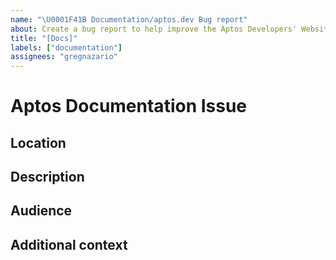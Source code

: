 ```yaml
---
name: "\U0001F41B Documentation/aptos.dev Bug report"
about: Create a bug report to help improve the Aptos Developers' Website
title: "[Docs]"
labels: ["documentation"]
assignees: "gregnazario"
---
```


# Aptos Documentation Issue

<!-- Use this template to report bugs and feature requests for the technical documentation and site found at Aptos.dev. All other requests should use the other Aptos bug templates:
https://github.com/aptos-labs/aptos-core/issues/new/choose -->

## Location

<!-- What are the existing URLs containing the issue, if any? -->

<!-- Where should this information land if new? (Start Aptos, Build Apps, Run Nodes, Reference, etc.) -->

## Description

<!-- How would you describe the issue? -->

<!-- What needs changing? -->

<!-- What changes are needed to support this new feature or product? (A simple overview, detailed procedures?) -->

## Audience

<!-- Who is the audience for that information? (App developers, investors, creators, validators, someone else?) -->

<!-- What precisely must they do with it? (Configure a new service? Process some output?) -->

## Additional context

<!-- What else can you provide to help address this request? -->

<!-- Do you have links to source documents or other references? -->

<!-- What is the relationship of those documents to this request? -->
